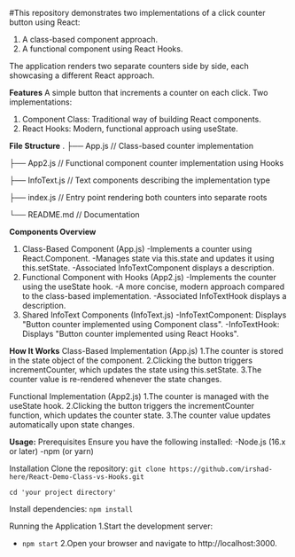 #This repository demonstrates two implementations of a click counter button using React:
1. A class-based component approach.
2. A functional component using React Hooks.

The application renders two separate counters side by side, each showcasing a different React approach.

**Features**
A simple button that increments a counter on each click.
Two implementations:
1. Component Class: Traditional way of building React components.
2. React Hooks: Modern, functional approach using useState.


**File Structure**
.
├── App.js       // Class-based counter implementation

├── App2.js      // Functional component counter implementation using Hooks

├── InfoText.js  // Text components describing the implementation type

├── index.js     // Entry point rendering both counters into separate roots

└── README.md    // Documentation



**Components Overview**
1. Class-Based Component (App.js)
    -Implements a counter using React.Component.
    -Manages state via this.state and updates it using this.setState.
    -Associated InfoTextComponent displays a description.
2. Functional Component with Hooks (App2.js)
    -Implements the counter using the useState hook.
    -A more concise, modern approach compared to the class-based implementation.
    -Associated InfoTextHook displays a description.
3. Shared InfoText Components (InfoText.js)
    -InfoTextComponent: Displays "Button counter implemented using Component class".
    -InfoTextHook: Displays "Button counter implemented using React Hooks".



**How It Works**
Class-Based Implementation (App.js)
    1.The counter is stored in the state object of the component.
    2.Clicking the button triggers incrementCounter, which updates the state using this.setState.
    3.The counter value is re-rendered whenever the state changes.

Functional Implementation (App2.js)
    1.The counter is managed with the useState hook.
    2.Clicking the button triggers the incrementCounter function, which updates the counter state.
    3.The counter value updates automatically upon state changes.



**Usage:**
Prerequisites
Ensure you have the following installed:
    -Node.js (16.x or later)
    -npm (or yarn)

Installation
Clone the repository:
`git clone https://github.com/irshad-here/React-Demo-Class-vs-Hooks.git`

`cd 'your project directory'`

Install dependencies:
`npm install`

Running the Application
1.Start the development server:
 - `npm start`
2.Open your browser and navigate to http://localhost:3000.
